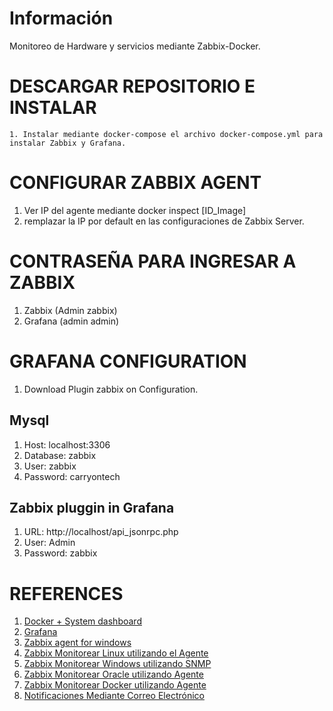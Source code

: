 # Información

Monitoreo de Hardware y servicios mediante Zabbix-Docker.

# DESCARGAR REPOSITORIO E INSTALAR
    1. Instalar mediante docker-compose el archivo docker-compose.yml para instalar Zabbix y Grafana.

# CONFIGURAR ZABBIX AGENT
1. Ver IP del agente mediante docker inspect [ID_Image]
2. remplazar la IP por default en las configuraciones de Zabbix Server.

# CONTRASEÑA PARA INGRESAR A ZABBIX 
1. Zabbix (Admin zabbix)
2. Grafana (admin admin)

# GRAFANA CONFIGURATION
1. Download Plugin zabbix on Configuration.

## Mysql
1. Host: localhost:3306
2. Database: zabbix
3. User: zabbix
4. Password: carryontech

## Zabbix pluggin in Grafana
1. URL: http://localhost/api_jsonrpc.php
2. User: Admin
3. Password: zabbix

# REFERENCES 
1. [Docker + System dashboard](https://grafana.com/grafana/dashboards/893)
2. [Grafana](https://grafana.com/grafana/dashboards/893)
3. [Zabbix agent for windows](https://www.zabbix.com/la/download_agents?version=5.2&release=5.2.2&os=Windows&os_version=Any&hardware=amd64&encryption=OpenSSL&packaging=MSI)
4. [Zabbix Monitorear Linux utilizando el Agente](https://techexpert.tips/es/zabbix-es/zabbix-monitor-linux-usando-agent/)
5. [Zabbix Monitorear Windows utilizando SNMP](https://techexpert.tips/es/zabbix-es/zabbix-monitor-windows-usando-snmp/)
6. [Zabbix Monitorear Oracle utilizando Agente](https://www.zabbix.com/la/integrations/oracle)
7. [Zabbix Monitorear Docker utilizando Agente](https://techexpert.tips/es/zabbix-es/supervision-de-docker-mediante-zabbix/)
8. [Notificaciones Mediante Correo Electrónico](https://techexpert.tips/es/zabbix-es/zabbix-configuracion-de-notificacion-por-correo-electronico/)